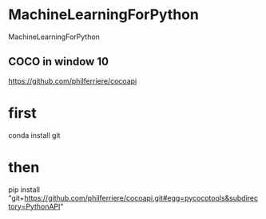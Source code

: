 # MachineLearningForPython
MachineLearningForPython
  
## COCO in window 10  
https://github.com/philferriere/cocoapi  

# first  
conda install git  
# then  
pip install "git+https://github.com/philferriere/cocoapi.git#egg=pycocotools&subdirectory=PythonAPI"  
